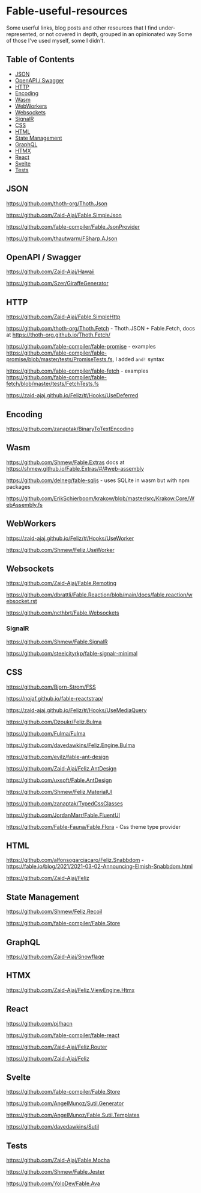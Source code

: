 # Fable-useful-resources


Some userful links, blog posts and other resources that I find under-represented, or not covered in depth, grouped in an opinionated way
Some of those I've used myself, some I didn't.

## Table of Contents
- [JSON](#examples)
- [OpenAPI / Swagger](#openAPI-Swagger)
- [HTTP](#http)
- [Encoding](#encoding)
- [Wasm](#wasm)
- [WebWorkers](#webworkers)
- [Websockets](#websockets)
- [SignalR](#signalr)
- [CSS](#css)
- [HTML](#html)
- [State Management](#state-management)
- [GraphQL](#graphql)
- [HTMX](#htmx)
- [React](#react)
- [Svelte](#svelte)
- [Tests](#tests)


## JSON

https://github.com/thoth-org/Thoth.Json

https://github.com/Zaid-Ajaj/Fable.SimpleJson

https://github.com/fable-compiler/Fable.JsonProvider

https://github.com/thautwarm/FSharp.AJson


## OpenAPI / Swagger

https://github.com/Zaid-Ajaj/Hawaii

https://github.com/Szer/GiraffeGenerator

## HTTP

https://github.com/Zaid-Ajaj/Fable.SimpleHttp

https://github.com/thoth-org/Thoth.Fetch - Thoth.JSON + Fable.Fetch, docs at https://thoth-org.github.io/Thoth.Fetch/

https://github.com/fable-compiler/fable-promise  - examples https://github.com/fable-compiler/fable-promise/blob/master/tests/PromiseTests.fs, I added `and!` syntax

https://github.com/fable-compiler/fable-fetch - examples https://github.com/fable-compiler/fable-fetch/blob/master/tests/FetchTests.fs

https://zaid-ajaj.github.io/Feliz/#/Hooks/UseDeferred

## Encoding

https://github.com/zanaptak/BinaryToTextEncoding


## Wasm

https://github.com/Shmew/Fable.Extras docs at https://shmew.github.io/Fable.Extras/#/#web-assembly

https://github.com/delneg/fable-sqljs - uses SQLite in wasm but with npm packages

https://github.com/ErikSchierboom/krakow/blob/master/src/Krakow.Core/WebAssembly.fs

## WebWorkers

https://zaid-ajaj.github.io/Feliz/#/Hooks/UseWorker

https://github.com/Shmew/Feliz.UseWorker


## Websockets

https://github.com/Zaid-Ajaj/Fable.Remoting

https://github.com/dbrattli/Fable.Reaction/blob/main/docs/fable.reaction/websocket.rst

https://github.com/ncthbrt/Fable.Websockets

###  SignalR

https://github.com/Shmew/Fable.SignalR

https://github.com/steelcityrkp/fable-signalr-minimal

## CSS

https://github.com/Bjorn-Strom/FSS

https://nojaf.github.io/fable-reactstrap/

https://zaid-ajaj.github.io/Feliz/#/Hooks/UseMediaQuery

https://github.com/Dzoukr/Feliz.Bulma

https://github.com/Fulma/Fulma

https://github.com/davedawkins/Feliz.Engine.Bulma

https://github.com/evilz/fable-ant-design

https://github.com/Zaid-Ajaj/Feliz.AntDesign

https://github.com/uxsoft/Fable.AntDesign

https://github.com/Shmew/Feliz.MaterialUI

https://github.com/zanaptak/TypedCssClasses

https://github.com/JordanMarr/Fable.FluentUI

https://github.com/Fable-Fauna/Fable.Flora - Css theme type provider

## HTML

https://github.com/alfonsogarciacaro/Feliz.Snabbdom - https://fable.io/blog/2021/2021-03-02-Announcing-Elmish-Snabbdom.html

https://github.com/Zaid-Ajaj/Feliz


## State Management

https://github.com/Shmew/Feliz.Recoil

https://github.com/fable-compiler/Fable.Store


## GraphQL

https://github.com/Zaid-Ajaj/Snowflaqe

## HTMX

https://github.com/Zaid-Ajaj/Feliz.ViewEngine.Htmx


## React

https://github.com/pj/hacn

https://github.com/fable-compiler/fable-react

https://github.com/Zaid-Ajaj/Feliz.Router

https://github.com/Zaid-Ajaj/Feliz



## Svelte

https://github.com/fable-compiler/Fable.Store

https://github.com/AngelMunoz/Sutil.Generator

https://github.com/AngelMunoz/Fable.Sutil.Templates

https://github.com/davedawkins/Sutil


## Tests

https://github.com/Zaid-Ajaj/Fable.Mocha

https://github.com/Shmew/Fable.Jester

https://github.com/YoloDev/Fable.Ava


